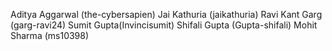 Aditya Aggarwal (the-cybersapien)
Jai Kathuria (jaikathuria)
Ravi Kant Garg (garg-ravi24)
Sumit Gupta(Invincisumit)
Shifali Gupta (Gupta-shifali)
Mohit Sharma (ms10398)
